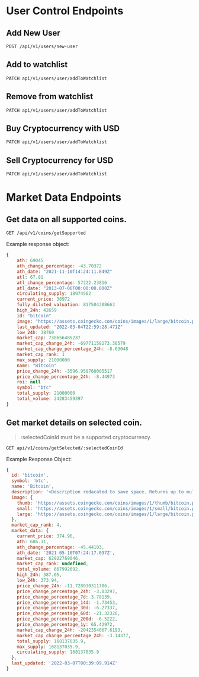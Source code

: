 
# User Control Endpoints

## Add New User

`POST /api/v1/users/new-user`

## Add to watchlist

`PATCH api/v1/users/user/addToWatchlist`



## Remove from watchlist

`PATCH api/v1/users/user/addToWatchlist`

## Buy Cryptocurrency with USD

`PATCH api/v1/users/user/addToWatchlist`

## Sell Cryptocurrency for USD

`PATCH api/v1/users/user/addToWatchlist`




# Market Data Endpoints

## Get data on all supported coins. 

 `GET /api/v1/coins/getSupported`

Example response object:

````JavaScript
{
    ath: 69045
    ath_change_percentage: -43.70372
    ath_date: "2021-11-10T14:24:11.849Z"
    atl: 67.81
    atl_change_percentage: 57222.23816
    atl_date: "2013-07-06T00:00:00.000Z"
    circulating_supply: 18974562
    current_price: 38972
    fully_diluted_valuation: 817504308663
    high_24h: 42659
    id: "bitcoin"
    image: "https://assets.coingecko.com/coins/images/1/large/bitcoin.png?1547033579"
    last_updated: "2022-03-04T22:59:28.471Z"
    low_24h: 38760
    market_cap: 738656485237
    market_cap_change_24h: -69771158273.30579
    market_cap_change_percentage_24h: -8.63048
    market_cap_rank: 1
    max_supply: 21000000
    name: "Bitcoin"
    price_change_24h: -3596.958760005517
    price_change_percentage_24h: -8.44973
    roi: null
    symbol: "btc"
    total_supply: 21000000
    total_volume: 24283459397
}
````

 
## Get market details on selected coin.
> :selectedCoinId must be a supported cryptocurrency.  

`GET api/v1/coins/getSelected/:selectedCoinId`

Example Response Object: 

```` JavaScript
{
  id: 'bitcoin',
  symbol: 'btc',
  name: 'Bitcoin',
  description: '<Description redacated to save space. Returns up to multiple paragraphs about the selected cryptocurrency>',
  image: {
    thumb: 'https://assets.coingecko.com/coins/images/1/thumb/bitcoin.png?1547033579',
    small: 'https://assets.coingecko.com/coins/images/1/small/bitcoin.png?1547033579',
    large: 'https://assets.coingecko.com/coins/images/1/large/bitcoin.png?1547033579'
  },
  market_cap_rank: 4,
  market_data: {
    current_price: 374.96,
    ath: 686.31,
    ath_change_percentage: -45.44103,
    ath_date: '2021-05-10T07:24:17.097Z',
    market_cap: 62922769046,
    market_cap_rank: undefined,
    total_volume: 667992692,
    high_24h: 387.05,
    low_24h: 373.94,
    price_change_24h: -11.728030311706,
    price_change_percentage_24h: -3.03297,
    price_change_percentage_7d: 3.78139,
    price_change_percentage_14d: -1.73453,
    price_change_percentage_30d: -6.27337,
    price_change_percentage_60d: -21.32326,
    price_change_percentage_200d: -6.5222,
    price_change_percentage_1y: 65.42972,
    market_cap_change_24h: -2042354067.6193,
    market_cap_change_percentage_24h: -3.14377,
    total_supply: 168137035.9,
    max_supply: 168137035.9,
    circulating_supply: 168137035.9
  },
  last_updated: '2022-03-07T00:39:09.914Z'
}
````


